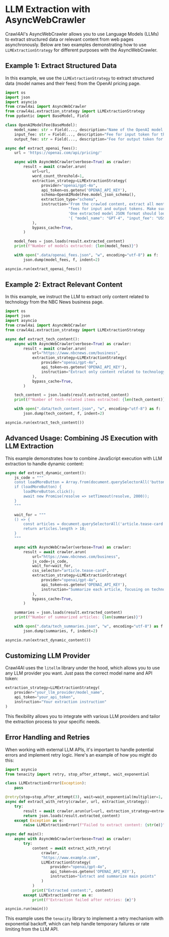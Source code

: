 # LLM Extraction with AsyncWebCrawler

Crawl4AI's AsyncWebCrawler allows you to use Language Models (LLMs) to extract structured data or relevant content from web pages asynchronously. Below are two examples demonstrating how to use `LLMExtractionStrategy` for different purposes with the AsyncWebCrawler.

## Example 1: Extract Structured Data

In this example, we use the `LLMExtractionStrategy` to extract structured data (model names and their fees) from the OpenAI pricing page.

```python
import os
import json
import asyncio
from crawl4ai import AsyncWebCrawler
from crawl4ai.extraction_strategy import LLMExtractionStrategy
from pydantic import BaseModel, Field

class OpenAIModelFee(BaseModel):
    model_name: str = Field(..., description="Name of the OpenAI model.")
    input_fee: str = Field(..., description="Fee for input token for the OpenAI model.")
    output_fee: str = Field(..., description="Fee for output token for the OpenAI model.")

async def extract_openai_fees():
    url = 'https://openai.com/api/pricing/'

    async with AsyncWebCrawler(verbose=True) as crawler:
        result = await crawler.arun(
            url=url,
            word_count_threshold=1,
            extraction_strategy=LLMExtractionStrategy(
                provider="openai/gpt-4o",
                api_token=os.getenv('OPENAI_API_KEY'),
                schema=OpenAIModelFee.model_json_schema(),
                extraction_type="schema",
                instruction="From the crawled content, extract all mentioned model names along with their "
                            "fees for input and output tokens. Make sure not to miss anything in the entire content. "
                            'One extracted model JSON format should look like this: '
                            '{ "model_name": "GPT-4", "input_fee": "US$10.00 / 1M tokens", "output_fee": "US$30.00 / 1M tokens" }'
            ),
            bypass_cache=True,
        )

    model_fees = json.loads(result.extracted_content)
    print(f"Number of models extracted: {len(model_fees)}")

    with open(".data/openai_fees.json", "w", encoding="utf-8") as f:
        json.dump(model_fees, f, indent=2)

asyncio.run(extract_openai_fees())
```

## Example 2: Extract Relevant Content

In this example, we instruct the LLM to extract only content related to technology from the NBC News business page.

```python
import os
import json
import asyncio
from crawl4ai import AsyncWebCrawler
from crawl4ai.extraction_strategy import LLMExtractionStrategy

async def extract_tech_content():
    async with AsyncWebCrawler(verbose=True) as crawler:
        result = await crawler.arun(
            url="https://www.nbcnews.com/business",
            extraction_strategy=LLMExtractionStrategy(
                provider="openai/gpt-4o",
                api_token=os.getenv('OPENAI_API_KEY'),
                instruction="Extract only content related to technology"
            ),
            bypass_cache=True,
        )

    tech_content = json.loads(result.extracted_content)
    print(f"Number of tech-related items extracted: {len(tech_content)}")

    with open(".data/tech_content.json", "w", encoding="utf-8") as f:
        json.dump(tech_content, f, indent=2)

asyncio.run(extract_tech_content())
```

## Advanced Usage: Combining JS Execution with LLM Extraction

This example demonstrates how to combine JavaScript execution with LLM extraction to handle dynamic content:

```python
async def extract_dynamic_content():
    js_code = """
    const loadMoreButton = Array.from(document.querySelectorAll('button')).find(button => button.textContent.includes('Load More'));
    if (loadMoreButton) {
        loadMoreButton.click();
        await new Promise(resolve => setTimeout(resolve, 2000));
    }
    """

    wait_for = """
    () => {
        const articles = document.querySelectorAll('article.tease-card');
        return articles.length > 10;
    }
    """

    async with AsyncWebCrawler(verbose=True) as crawler:
        result = await crawler.arun(
            url="https://www.nbcnews.com/business",
            js_code=js_code,
            wait_for=wait_for,
            css_selector="article.tease-card",
            extraction_strategy=LLMExtractionStrategy(
                provider="openai/gpt-4o",
                api_token=os.getenv('OPENAI_API_KEY'),
                instruction="Summarize each article, focusing on technology-related content"
            ),
            bypass_cache=True,
        )

    summaries = json.loads(result.extracted_content)
    print(f"Number of summarized articles: {len(summaries)}")

    with open(".data/tech_summaries.json", "w", encoding="utf-8") as f:
        json.dump(summaries, f, indent=2)

asyncio.run(extract_dynamic_content())
```

## Customizing LLM Provider

Crawl4AI uses the `litellm` library under the hood, which allows you to use any LLM provider you want. Just pass the correct model name and API token:

```python
extraction_strategy=LLMExtractionStrategy(
    provider="your_llm_provider/model_name",
    api_token="your_api_token",
    instruction="Your extraction instruction"
)
```

This flexibility allows you to integrate with various LLM providers and tailor the extraction process to your specific needs.

## Error Handling and Retries

When working with external LLM APIs, it's important to handle potential errors and implement retry logic. Here's an example of how you might do this:

```python
import asyncio
from tenacity import retry, stop_after_attempt, wait_exponential

class LLMExtractionError(Exception):
    pass

@retry(stop=stop_after_attempt(3), wait=wait_exponential(multiplier=1, min=4, max=10))
async def extract_with_retry(crawler, url, extraction_strategy):
    try:
        result = await crawler.arun(url=url, extraction_strategy=extraction_strategy, bypass_cache=True)
        return json.loads(result.extracted_content)
    except Exception as e:
        raise LLMExtractionError(f"Failed to extract content: {str(e)}")

async def main():
    async with AsyncWebCrawler(verbose=True) as crawler:
        try:
            content = await extract_with_retry(
                crawler,
                "https://www.example.com",
                LLMExtractionStrategy(
                    provider="openai/gpt-4o",
                    api_token=os.getenv('OPENAI_API_KEY'),
                    instruction="Extract and summarize main points"
                )
            )
            print("Extracted content:", content)
        except LLMExtractionError as e:
            print(f"Extraction failed after retries: {e}")

asyncio.run(main())
```

This example uses the `tenacity` library to implement a retry mechanism with exponential backoff, which can help handle temporary failures or rate limiting from the LLM API.